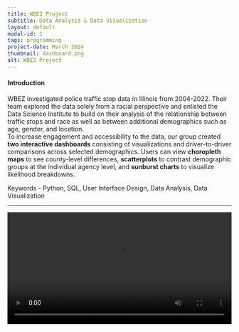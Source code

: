 ```yaml
---
title: WBEZ Project
subtitle: Data Analysis & Data Visualization
layout: default
modal-id: 1
tags: programming
project-date: March 2024
thumbnail: dashboard.png
alt: WBEZ Project
---
```


<html>
<head>
    <meta name="viewport" content="width=device-width, initial-scale=1.0">
</head>
<body>
    <h4>Introduction</h4>
    <p>WBEZ investigated police traffic stop data in Illinois from 2004-2022. Their team explored the data solely from a racial perspective and enlisted the Data Science Institute to build on their analysis of the relationship between traffic stops and race as well as between additional demographics such as age, gender, and location. <br> To increase engagement and accessibility to the data, our group created <b>two interactive dashboards</b> consisting of visualizations and driver-to-driver comparisons across selected demographics. Users can view <b>choropleth maps</b> to see county-level differences, <b>scatterplots</b> to contrast demographic groups at the individual agency level, and <b>sunburst charts</b> to visualize likelihood breakdowns.</p>
    <p>Keywords - Python, SQL, User Interface Design, Data Analysis, Data Visualization</p>
    <hr class="star-primary">
    <video width="100%" height="auto" controls>
        <source src="img/portfolio/WBEZ_Final_Video_Presentation.mp4" type="video/mp4">
        Your browser does not support the video tag.
    </video>
</body>
</html>


